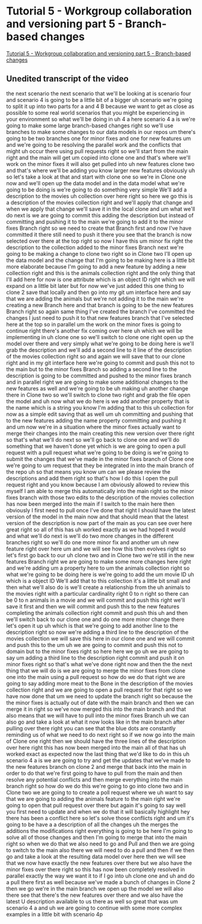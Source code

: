 
# Tutorial 5 - Workgroup collaboration and versioning part 5 - Branch-based changes

[Tutorial 5 - Workgroup collaboration and versioning part 5 - Branch-based changes](https://community.hackolade.com/slides/slide/workgroup-scenario-4a-branch-based-changes-38?fullscreen=1)

## Unedited transcript of the video

the next scenario the next scenario that we'll be looking at is scenario four and scenario 4 is going to be a little bit of a bigger uh scenario we're going to split it up into two parts for a and 4 B because we want to get as close as possible to some real world scenarios that you might be experiencing in your environment so what we'll be doing in uh 4 a here scenario 4 a is we're going to make some large branch-based changes right so we'll use branches to make some changes to our data models in our repos um there's going to be two branches one for minor fixes and one for new features um and we're going to be resolving the parallel work and the conflicts that might uh occur there using pull requests right so we'll start from the main right and the main will get um copied into clone one and that's where we'll work on the minor fixes it will also get pulled into uh new features clone two and that's where we'll be adding you know larger new features obviously uh so let's take a look at that and start with clone one so we're in Clone one now and we'll open up the data model and in the data model what we're going to be doing is we're going to do something very simple We'll add a description to the movies uh collection over here right so here we go this is a description of the movies collection right and we'll apply that change and when we apply that change we'll save it in the local clone and um what we'll do next is we are going to commit this adding the description but instead of committing and pushing it to the main we're going to add it to the minor fixes Branch right so we need to create that Branch first and now I've have committed it there still need to push it there you see that the branch is now selected over there at the top right so now I have this um minor fix right the description to the collection added to the minor fixes Branch next we're going to be making a change to clone two right so in Clone two I'll open up the data model and the change that I'm going to be making here is a little bit more elaborate because I'm going to add a new feature by adding a new collection right and this is the animals collection right and the only thing that I'll add here for now is one attribute which is an object ID right which we will expand on a little bit later but for now we've just added this one thing to clone 2 save that locally and then go into my git um interface here and say that we are adding the animals but we're not adding it to the main we're creating a new Branch here and that branch is going to be the new features Branch right so again same thing I've created the branch I've committed the changes I just need to push it to that new features branch that I've selected here at the top so in parallel um the work on the minor fixes is going to continue right there's another fix coming over here uh which we will be implementing in uh clone one so we'll switch to clone one right open up the model over there and very simply what we're going to be doing here is we'll grab the description and we'll add a second line to it line of the description of the movies collection right so and again we will save that to our clone right and in my git interface here we're going to commit and push this not to the main but to the minor fixes Branch so adding a second line to the description is going to be committed and pushed to the minor fixes branch and in parallel right we are going to make some additional changes to the new features as well and we're going to be uh making uh another change there in Clone two so we'll switch to clone two right and grab the file open the model and uh now what we do here is we add another property that is the name which is a string you know I'm adding that to this uh collection for now as a simple edit saving that as well um uh committing and pushing that to the new features adding the name property committing and pushing it and um now we're in a situation where the minor fixes actually want to merge their changes into the main creating this new version over there right so that's what we'll do next so we'll go back to clone one and we'll do something that we haven't done yet which is we are going to open a pull request with a pull request what we're going to be doing is we're going to submit the changes that we've made in the minor fixes branch of Clone one we're going to um request that they be integrated in into the main branch of the repo uh so that means you know um can we please review the descriptions and add them right so that's how I do this I open the pull request right and you know because I am obviously allowed to review this myself I am able to merge this automatically into the main right so the minor fixes branch with those two edits to the description of the movies collection has now been merged into the main if I switch to the main here then obviously I first need to pull once I've done that right I should have the latest version of the model in the main now and that should mean that the latest version of the description is now part of the main as you can see over here great right so all of this has uh worked exactly as we had hoped it would and what we'll do next is we'll do two more changes in the different branches right so we'll do one more minor fix and another um uh new feature right over here um and we will see how this then evolves right so let's first go back to our uh clone two and in Clone two we're still in the new features Branch right we are going to make some more changes here right and we're adding um a property here to um the animals collection right so what we're going to be doing here is we're going to add the um movie ID uh which is a object ID We'll add that to this collection it's a little bit small and then what we'll also do is we'll create a relationship from the uh animals to the movies right with a particular cardinality right 0 to n right so there can be 0 to n animals in a movie and we will commit and push this right we'll save it first and then we will commit and push this to the new features completing the animals collection right commit and push this uh and then we'll switch back to our clone one and do one more minor change there let's open it up uh which is that we're going to add another line to the description right so now we're adding a third line to the description of the movies collection we will save this here in our clone one and we will commit and push this to the um uh we are going to commit and push this not to domain but to the minor fixes right so here here we go uh we are going to say um adding a third line to the description right commit and push it on minor fixes right so that's what we've done right now and then the the next thing that we will do is we are going to merge the minor fixes from clone one into the main using a pull request so how do we do that right we are going to say adding more meat to the Bone in the description of the movies collection right and we are going to open a pull request for that right so we have now done that um we need to update the branch right so because the the minor fixes is actually out of date with the main branch and then we can merge it in right so we've now merged this into the main branch and that also means that we will have to pull into the minor fixes Branch uh we can also go and take a look at what it now looks like in the main branch after pulling over there right you can see that the blue dots are constantly reminding us of what we need to do next right so if we now go into the main of Clone one right then we should have the three lines of the description over here right this has now been merged into the main all of that has uh worked exact as expected now the last thing that we'd like to do in this uh scenario 4 a is we are going to try and get the updates that we've made to the new features branch on clone 2 and merge that back into the main in order to do that we're first going to have to pull from the main and then resolve any potential conflicts and then merge everything into the main branch right so how do we do this we're going to go into clone two and in Clone two we are going to to create a poll request where we uh want to say that we are going to adding the animals feature to the main right we're going to open that pull request over there but again it's going to say well you first need to update and when we do that it will basically highlight hey there has been a conflict here so let's solve those conflicts right and um it's going to be have a a description of all the changes uh the merges the additions the modifications right everything is going to be here I'm going to solve all of those changes and then I'm going to merge that into the main right so when we do that we also need to go and Pull and then we are going to switch to the main also there we will need to do a pull and then if we then go and take a look at the resulting data model over here then we will see that we now have exactly the new features over there but we also have the minor fixes over there right so this has now been completely resolved in parallel exactly the way we want it to if I go into uh clone one and uh and do a pull there first as well because we've made a bunch of changes in Clone 2 then we go we're in the main branch we open up the model we will also there see that there's the new features over there and we also have the latest U description available to us there as well so great that was um scenario 4 a and uh we are going to continue with some more complex examples in a little bit with scenario 4p